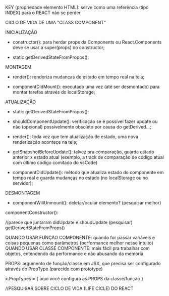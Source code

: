KEY (propriedade elemento HTML): serve como uma referência (tipo INDEX) para o REACT não se perder


CICLO DE VIDA DE UMA "CLASS COMPONENT"

INICIALIZAÇÃO
- constructor(): para herdar props da Components ou React.Components deve se usar a super(props) no constructor;

- static getDerivedStateFromPropos():

MONTAGEM
- render(): renderiza mudanças de estado em tempo real na tela;

- componentDidMount(): executado uma vez (até ser desmontado) para montar tarefas através do localStorage;


ATUALIZAÇÃO
- static getDerivedStateFromPropos():

- shouldComponentUpdate(): verificação se é possível fazer update ou não (opcional) possivelmente obsoleto por causa do getDerived...;

- render(): toda vez que tem atualização de estado, uma nova renderização acontece na tela;

- getSnapshotBeforeUpdate(): talvez pra comparação, guarda estado anterior x estado atual (exemplo, a track de comparação de código atual com último código comitado do vsCode)

- componentDidUpdate(): método que atualiza estado do componente em tempo real e guarda mudanças no estado (no localStorage ou no servidor);

DESMONTAGEM
- componentWillUnmount(): deletar/ocular elemento? (pesquisar melhor)


componentConstructor():


//parece que juntaram didUpdate e shoudUpdate (pesquisar)
getDerivedStateFromProps()

QUANDO USAR FUNÇÃO COMPONENTE: quando for passar variáveis e coisas pequenas como parâmetros (performance melhor nesse intuito)
QUANDO USAR CLASSE COMPONENTE: mais fácil pra trabalhar com objetos, entendendo da performance e não abusando da memória



PROPS: argumento de função/classe em JSX, que precisa ser configurado através do PropType (parecido com prototype)

x.PropTypes = {
  aqui você configura as PROPS da classe/função
}


//PESQUISAR SOBRE CICLO DE VIDA (LIFE CICLE) DO REACT
